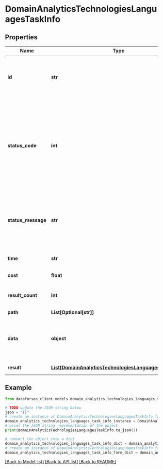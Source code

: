 # DomainAnalyticsTechnologiesLanguagesTaskInfo


## Properties

Name | Type | Description | Notes
------------ | ------------- | ------------- | -------------
**id** | **str** | task identifier unique task identifier in our system in the UUID format | [optional] 
**status_code** | **int** | status code of the task generated by DataForSEO, can be within the following range: 10000-60000 you can find the full list of the response codes here | [optional] 
**status_message** | **str** | informational message of the task you can find the full list of general informational messages here | [optional] 
**time** | **str** | execution time, seconds | [optional] 
**cost** | **float** | total tasks cost, USD | [optional] 
**result_count** | **int** | number of elements in the result array | [optional] 
**path** | **List[Optional[str]]** | URL path | [optional] 
**data** | **object** | contains the same parameters that you specified in the POST request | [optional] 
**result** | [**List[DomainAnalyticsTechnologiesLanguagesResultInfo]**](DomainAnalyticsTechnologiesLanguagesResultInfo.md) | array of results | [optional] 

## Example

```python
from dataforseo_client.models.domain_analytics_technologies_languages_task_info import DomainAnalyticsTechnologiesLanguagesTaskInfo

# TODO update the JSON string below
json = "{}"
# create an instance of DomainAnalyticsTechnologiesLanguagesTaskInfo from a JSON string
domain_analytics_technologies_languages_task_info_instance = DomainAnalyticsTechnologiesLanguagesTaskInfo.from_json(json)
# print the JSON string representation of the object
print(DomainAnalyticsTechnologiesLanguagesTaskInfo.to_json())

# convert the object into a dict
domain_analytics_technologies_languages_task_info_dict = domain_analytics_technologies_languages_task_info_instance.to_dict()
# create an instance of DomainAnalyticsTechnologiesLanguagesTaskInfo from a dict
domain_analytics_technologies_languages_task_info_form_dict = domain_analytics_technologies_languages_task_info.from_dict(domain_analytics_technologies_languages_task_info_dict)
```
[[Back to Model list]](../README.md#documentation-for-models) [[Back to API list]](../README.md#documentation-for-api-endpoints) [[Back to README]](../README.md)


